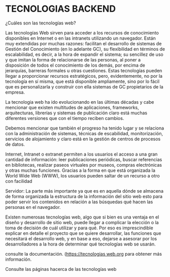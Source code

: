# TECNOLOGIAS BACKEND
¿Cuáles son las tecnologías web?

Las tecnologías Web sirven para acceder a los recursos de conocimiento disponibles en Internet o en las intranets utilizando un navegador. Están muy extendidas por muchas razones: facilitan el desarrollo de sistemas de Gestión del Conocimiento (en lo adelante GC), su flexibilidad en términos de escalabilidad, es decir, a la hora de expandir el sistema; su sencillez de uso y que imitan la forma de relacionarse de las personas, al poner a disposición de todos el conocimiento de los demás, por encima de jerarquías, barreras formales u otras cuestiones. Estas tecnologías pueden llegar a proporcionar recursos estratégicos, pero, evidentemente, no por la tecnología en sí misma, que está disponible ampliamente, sino por lo fácil que es personalizarla y construir con ella sistemas de GC propietarios de la empresa.

La tecnologia web ha ido evolucionando en las últimas décadas y cabe mencionar que existen multitudes de aplicaciones, frameworks, arquitecturas, librerías y sistemas de publicación claro está muchas diferentes versiones que con el tiempo reciben cambios.


Debemos mencionar que también el progreso ha tenido lugar y se relaciona con la administración de sistemas, técnicas de escabilidad, monitorización, servicios de alojamiento y claro está en la gestión de centros de procesos de datos.


Internet, Intranet o extranet permiten a los usuarios el acceso a una gran cantidad de información: leer publicaciones periódicas, buscar referencias en bibliotecas, realizar paseos virtuales por museos, compras electrónicas y otras muchas funciones. Gracias a la forma en que está organizada la World Wide Web (WWW), los usuarios pueden saltar de un recurso a otro con facilidad


Servidor: La parte más importante ya que es en aquella dónde se almacena de forma organizada la estructura de la información del sitio web esto para poder servir los contenidos en relación a las búsquedas qué hacen las personas en el navegador.


Existen numerosas tecnologías web, algo que si bien es una ventaja en el diseño y desarrollo de sitio web, puede llegar a complicar la elección o la toma de decisión de cuál utilizar y para qué. Por eso es imprescindible explicar en detalle el proyecto que se quiere desarrollar, las funciones que necesitará el desarrollo web, y en base a eso, dejarse a asesorar por los desarrolladores a la hora de determinar qué tecnologías web se usarán.


consulte la documentación. ([https://tecnologias web.org]([https://www.mytaskpanel.com/tecnologias-back-end-desarrollo-web/]](https://www.grupoinnova.org/ventajas-del-uso-de-tecnologia-web/#:~:text=La%20tecnolog%C3%ADa%20Web%20nos%20permite,no%20en%20concreto%20en%20uno.)https://www.grupoinnova.org/ventajas-del-uso-de-tecnologia-web/#:~:text=La%20tecnolog%C3%ADa%20Web%20nos%20permite,no%20en%20concreto%20en%20uno.) para obtener más información.

Consulte las páginas hacerca de las tecnologías web 

```{tableofcontents}
```
